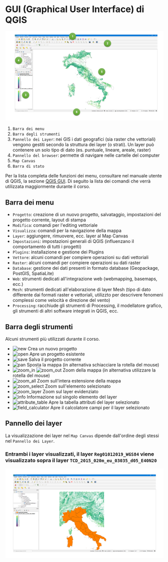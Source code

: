 # GUI (Graphical User Interface) di QGIS

![gui](../../../images/gui.png)

1. `Barra dei menu`
2. `Barra degli strumenti`
3. `Pannello dei Layer`: nei GIS i dati geografici (sia raster che vettoriali) vengono gestiti secondo la struttura dei layer (o strati). Un layer può contenere un solo tipo di dato (es. puntuale, lineare, areale, raster)
4. `Pannello del browser`: permette di navigare nelle cartelle del computer
5. `Map Canvas`
6. `Barra di stato`

Per la lista completa delle funzioni dei menu, consultare nel manuale utente di QGIS, la sezione [QGIS GUI](https://docs.qgis.org/3.16/it/docs/user_manual/introduction/qgis_gui.html). Di seguito la lista dei comandi che verrà utilizzata maggiormente durante il corso.

## Barra dei menu

* `Progetto`: creazione di un nuovo progetto, salvataggio, impostazioni del progetto corrente, layout di stampa
* `Modifica`: comandi per l'editing vettoriale
* `Visualizza`: comandi per la navigazione della mappa
* `Layer`: aggiungere, rimuovere, ecc. layer al Map Canvas
* `Impostazioni`: impostazioni generali di QGIS (influenzano il comportamento di tutti i progetti)
* `Plugins`: installazione e gestione dei Plugins
* `Vettore`: alcuni comandi per compiere operazioni su dati vettoriali
* `Raster`: alcuni comandi per compiere operazioni su dati raster
* `Database`: gestione dei dati presenti in formato database (Geopackage, PostGIS, SpatiaLite)
* `Web`: strumenti dedicati all'integrazione web (webmapping, basemaps, ecc.)
* `Mesh`: strumenti dedicati all'elaborazione di layer Mesh (tipo di dato differente dai formati raster e vettoriali, utilizzto per descrivere fenomeni complessi come velocità e direzione del vento)
* `Processing`: racchiude gli strumenti di Processing, il modellatore grafico, gli strumenti di altri software integrati in QGIS, ecc.

## Barra degli strumenti
Alcuni strumenti più utilizzati durante il corso.

* ![new](https://docs.qgis.org/3.16/it/_images/mActionFileNew.png) Crea un nuovo progetto
* ![open](https://docs.qgis.org/3.16/it/_images/mActionFileOpen.png) Apre un progetto esistente
* ![save](https://docs.qgis.org/3.16/it/_images/mActionFileSave.png) Salva il progetto corrente
* ![pan](https://docs.qgis.org/3.16/it/_images/mActionPan.png) Sposta la mappa (in alternativa schiacciare la rotella del mouse)
* ![zoom_in](https://docs.qgis.org/3.16/it/_images/mActionZoomIn.png) ![zoom_out](https://docs.qgis.org/3.16/it/_images/mActionZoomOut.png) Zoom della mappa (in alternativa utilizzare la rotella del mouse)
* ![zoom_all](https://docs.qgis.org/3.16/it/_images/mActionZoomFullExtent.png) Zoom sull'intera estensione della mappa
* ![zoom_select](https://docs.qgis.org/3.16/it/_images/mActionZoomToSelected.png) Zoom sull'elemento selezionato
* ![zoom_layer](https://docs.qgis.org/3.16/it/_images/mActionZoomToLayer.png) Zoom sul layer evidenziato
* ![info](https://docs.qgis.org/3.16/it/_images/mActionIdentify.png) Informazione sul singolo elemento del layer
* ![attribute_table](https://docs.qgis.org/3.16/it/_images/mActionOpenTable.png) Apre la tabella attributi del layer selezionato
* ![field_calculator](https://docs.qgis.org/3.10/it/_images/mActionCalculateField.png) Apre il calcolatore campi per il layer selezionato

## Pannello dei layer
La visualizzazione dei layer nel `Map Canvas` dipende dall'ordine degli stessi nel `Pannello dei Layer`.

### Entrambi i layer visualizzati, il layer `Reg01012019_WGS84` viene visualizzato sopra il layer `TCD_2015_020m_eu_03035_d05_E40N20`

![](../../../images/layer_case_1.png)

